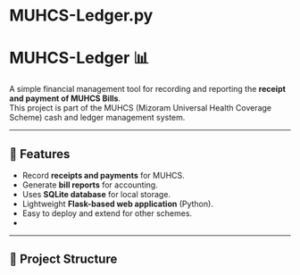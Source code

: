 # MUHCS-Ledger.py
# MUHCS-Ledger 📊

A simple financial management tool for recording and reporting the **receipt and payment of MUHCS Bills**.  
This project is part of the MUHCS (Mizoram Universal Health Coverage Scheme) cash and ledger management system.

---

## 🚀 Features
- Record **receipts and payments** for MUHCS.
- Generate **bill reports** for accounting.
- Uses **SQLite database** for local storage.
- Lightweight **Flask-based web application** (Python).
- Easy to deploy and extend for other schemes.
-
---

## 📂 Project Structure

